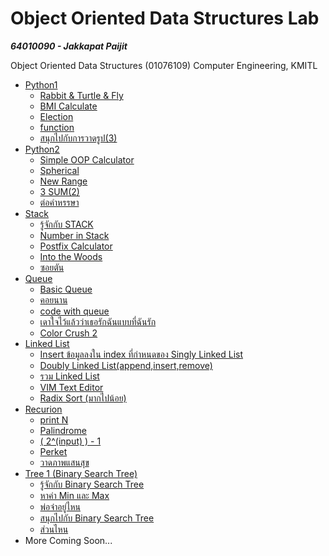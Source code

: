 # Object Oriented Data Structures Lab

***64010090 - Jakkapat Paijit***

Object Oriented Data Structures (01076109) Computer Engineering, KMITL<br>

+ <a href="https://github.com/Bourbxn/oods-lab/tree/main/chapter-1">Python1</a>
  - <a href="https://github.com/Bourbxn/oods-lab/blob/main/chapter-1/item_1.py">Rabbit & Turtle & Fly</a>
  - <a href="https://github.com/Bourbxn/oods-lab/blob/main/chapter-1/item_2.py">BMI Calculate</a>
  - <a href="https://github.com/Bourbxn/oods-lab/blob/main/chapter-1/item_3.py">Election</a>
  - <a href="https://github.com/Bourbxn/oods-lab/blob/main/chapter-1/item_4.py">function</a>
  - <a href="https://github.com/Bourbxn/oods-lab/blob/main/chapter-1/item_5.py">สนุกไปกับการวาดรูป(3)</a>
+ <a href="https://github.com/Bourbxn/oods-lab/tree/main/chapter-2">Python2</a>
  - <a href="https://github.com/Bourbxn/oods-lab/blob/main/chapter-2/item_1.py">Simple OOP Calculator</a>
  - <a href="https://github.com/Bourbxn/oods-lab/blob/main/chapter-2/item_2.py">Spherical</a>
  - <a href="https://github.com/Bourbxn/oods-lab/blob/main/chapter-2/item_3.py">New Range</a>
  - <a href="https://github.com/Bourbxn/oods-lab/blob/main/chapter-2/item_4.py">3 SUM(2)</a>
  - <a href="https://github.com/Bourbxn/oods-lab/blob/main/chapter-2/item_5.py">ต่อคำหรรษา</a>
+ <a href="https://github.com/Bourbxn/oods-lab/tree/main/chapter-3">Stack</a>
  - <a href="https://github.com/Bourbxn/oods-lab/blob/main/chapter-3/item_1.py">รู้จักกับ STACK</a>
  - <a href="https://github.com/Bourbxn/oods-lab/blob/main/chapter-3/item_2.py">Number in Stack</a>
  - <a href="https://github.com/Bourbxn/oods-lab/blob/main/chapter-3/item_3.py">Postfix Calculator</a>
  - <a href="https://github.com/Bourbxn/oods-lab/blob/main/chapter-3/item_4.py">Into the Woods</a>
  - <a href="https://github.com/Bourbxn/oods-lab/blob/main/chapter-3/item_5.py">ซอยตัน</a>
+ <a href="https://github.com/Bourbxn/oods-lab/tree/main/chapter-4">Queue</a>
  - <a href="https://github.com/Bourbxn/oods-lab/blob/main/chapter-4/item_1.py">Basic Queue</a>
  - <a href="https://github.com/Bourbxn/oods-lab/blob/main/chapter-4/item_2.py">คอยนาน</a>
  - <a href="https://github.com/Bourbxn/oods-lab/blob/main/chapter-4/item_3.py">code with queue</a>
  - <a href="https://github.com/Bourbxn/oods-lab/blob/main/chapter-4/item_4.py">เดาใจไว้แล้วว่าเธอรักฉันแบบที่ฉันรัก</a>
  - <a href="https://github.com/Bourbxn/oods-lab/blob/main/chapter-4/item_5.py">Color Crush 2</a>
+ <a href="https://github.com/Bourbxn/oods-lab/tree/main/chapter-5">Linked List</a>
  - <a href="https://github.com/Bourbxn/oods-lab/blob/main/chapter-5/item_1.py">Insert ข้อมูลลงใน index ที่กำหนดของ Singly Linked List</a>
  - <a href="https://github.com/Bourbxn/oods-lab/blob/main/chapter-5/item_2.py">Doubly Linked List(append,insert,remove)</a>
  - <a href="https://github.com/Bourbxn/oods-lab/blob/main/chapter-5/item_3.py">รวม Linked List</a>
  - <a href="https://github.com/Bourbxn/oods-lab/blob/main/chapter-5/item_4.py">VIM Text Editor</a>
  - <a href="https://github.com/Bourbxn/oods-lab/blob/main/chapter-5/item_5.py">Radix Sort (มากไปน้อย)</a>
+ <a href="https://github.com/Bourbxn/oods-lab/tree/main/chapter-6">Recurion</a>
  - <a href="https://github.com/Bourbxn/oods-lab/blob/main/chapter-6/item_1.py">print N</a>
  - <a href="https://github.com/Bourbxn/oods-lab/blob/main/chapter-6/item_2.py">Palindrome</a>
  - <a href="https://github.com/Bourbxn/oods-lab/blob/main/chapter-6/item_3.py">( 2^(input) ) - 1</a>
  - <a href="https://github.com/Bourbxn/oods-lab/blob/main/chapter-6/item_4.py">Perket</a>
  - <a href="https://github.com/Bourbxn/oods-lab/blob/main/chapter-6/item_5.py">วาดภาพแสนสุข</a>
+ <a href="https://github.com/Bourbxn/oods-lab/tree/main/chapter-7">Tree 1 (Binary Search Tree)</a>
  - <a href="https://github.com/Bourbxn/oods-lab/tree/main/chapter-7/item_1.py">รู้จักกับ Binary Search Tree</a>
  - <a href="https://github.com/Bourbxn/oods-lab/tree/main/chapter-7/item_2.py">หาค่า Min และ Max</a>
  - <a href="https://github.com/Bourbxn/oods-lab/tree/main/chapter-7/item_3.py">พ่อจ๋าอยู่ไหน</a>
  - <a href="https://github.com/Bourbxn/oods-lab/tree/main/chapter-7/item_4.py">สนุกไปกับ Binary Search Tree</a>
  - <a href="https://github.com/Bourbxn/oods-lab/tree/main/chapter-7/item_5.py">ส่วนไหน</a>
+ More Coming Soon...
